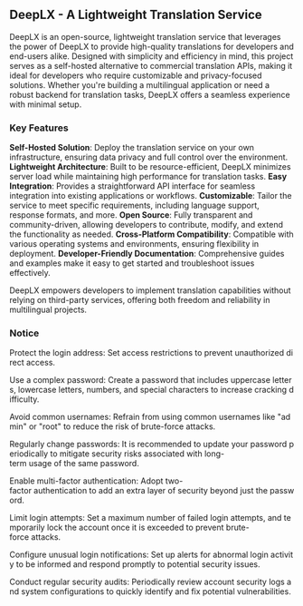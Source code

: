 ## DeepLX - A Lightweight Translation Service

DeepLX is an open-source, lightweight translation service that leverages the power of DeepLX to provide high-quality translations for developers and end-users alike. Designed with simplicity and efficiency in mind, this project serves as a self-hosted alternative to commercial translation APIs, making it ideal for developers who require customizable and privacy-focused solutions. Whether you're building a multilingual application or need a robust backend for translation tasks, DeepLX offers a seamless experience with minimal setup.

### Key Features

**Self-Hosted Solution**: Deploy the translation service on your own infrastructure, ensuring data privacy and full control over the environment.
**Lightweight Architecture**: Built to be resource-efficient, DeepLX minimizes server load while maintaining high performance for translation tasks.
**Easy Integration**: Provides a straightforward API interface for seamless integration into existing applications or workflows.
**Customizable**: Tailor the service to meet specific requirements, including language support, response formats, and more.
**Open Source**: Fully transparent and community-driven, allowing developers to contribute, modify, and extend the functionality as needed.
**Cross-Platform Compatibility**: Compatible with various operating systems and environments, ensuring flexibility in deployment.
**Developer-Friendly Documentation**: Comprehensive guides and examples make it easy to get started and troubleshoot issues effectively.

DeepLX empowers developers to implement translation capabilities without relying on third-party services, offering both freedom and reliability in multilingual projects.

### Notice

Protect the login address: Set access restrictions to prevent unauthorized direct access.
    
Use a complex password: Create a password that includes uppercase letters, lowercase letters, numbers, and special characters to increase cracking difficulty.
    
Avoid common usernames: Refrain from using common usernames like "admin" or "root" to reduce the risk of brute-force attacks.
    
Regularly change passwords: It is recommended to update your password periodically to mitigate security risks associated with long-term usage of the same password.
    
Enable multi-factor authentication: Adopt two-factor authentication to add an extra layer of security beyond just the password.
    
Limit login attempts: Set a maximum number of failed login attempts, and temporarily lock the account once it is exceeded to prevent brute-force attacks.
    
Configure unusual login notifications: Set up alerts for abnormal login activity to be informed and respond promptly to potential security issues.
    
Conduct regular security audits: Periodically review account security logs and system configurations to quickly identify and fix potential vulnerabilities.
        